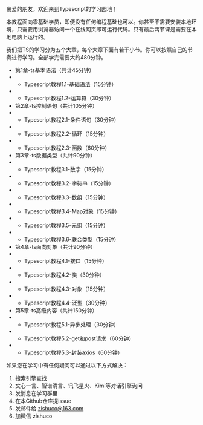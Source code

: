 亲爱的朋友，欢迎来到Typescript的学习园地！

本教程面向零基础学员，即便没有任何编程基础也可以。你甚至不需要安装本地环境，只需要用浏览器访问一个在线网页即可运行代码。只有最后两节课是需要在本地电脑上运行的。

我们把TS的学习分为五个大章，每个大章下面有若干小节。你可以按照自己的节奏进行学习。全部学完需要大约480分钟。


- 第1章-ts基本语法（共计45分钟）
- - Typescript教程1.1-基础语法（15分钟）
- - Typescript教程1.2-运算符（30分钟）
- 第2章-ts控制语句（共计105分钟）
- - Typescript教程2.1-条件语句（30分钟）
- - Typescript教程2.2-循环（15分钟）
- - Typescript教程2.3-函数（60分钟）
- 第3章-ts数据类型（共计90分钟）
- - Typescript教程3.1-数字（15分钟）
- - Typescript教程3.2-字符串（15分钟）
- - Typescript教程3.3-数组（15分钟）
- - Typescript教程3.4-Map对象（15分钟）
- - Typescript教程3.5-元组（15分钟）
- - Typescript教程3.6-联合类型（15分钟）
- 第4章-ts面向对象（共计90分钟）
- - Typescript教程4.1-接口（15分钟）
- - Typescript教程4.2-类（30分钟）
- - Typescript教程4.3-对象（15分钟）
- - Typescript教程4.4-泛型（30分钟）
- 第5章-ts高级内容（共计150分钟）
- - Typescript教程5.1-异步处理（30分钟）
- - Typescript教程5.2-get和post请求（60分钟）
- - Typescript教程5.3-封装axios（60分钟）

如果您在学习中有任何疑问可以通过以下方式解决：
1. 搜索引擎查找
2. 文心一言、智谱清言、讯飞星火、Kimi等对话引擎询问
3. 发消息在学习群里
4. 在本Github仓库提issue
5. 发邮件给 zishuco@163.com
6. 加微信 zishuco
